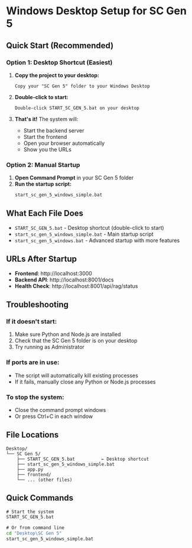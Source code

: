 # Windows Desktop Setup for SC Gen 5

## Quick Start (Recommended)

### Option 1: Desktop Shortcut (Easiest)

1. **Copy the project to your desktop:**
   ```
   Copy your "SC Gen 5" folder to your Windows Desktop
   ```

2. **Double-click to start:**
   ```
   Double-click START_SC_GEN_5.bat on your desktop
   ```

3. **That's it!** The system will:
   - Start the backend server
   - Start the frontend
   - Open your browser automatically
   - Show you the URLs

### Option 2: Manual Startup

1. **Open Command Prompt** in your SC Gen 5 folder
2. **Run the startup script:**
   ```cmd
   start_sc_gen_5_windows_simple.bat
   ```

## What Each File Does

- `START_SC_GEN_5.bat` - Desktop shortcut (double-click to start)
- `start_sc_gen_5_windows_simple.bat` - Main startup script
- `start_sc_gen_5_windows.bat` - Advanced startup with more features

## URLs After Startup

- **Frontend**: http://localhost:3000
- **Backend API**: http://localhost:8001/docs
- **Health Check**: http://localhost:8001/api/rag/status

## Troubleshooting

### If it doesn't start:
1. Make sure Python and Node.js are installed
2. Check that the SC Gen 5 folder is on your desktop
3. Try running as Administrator

### If ports are in use:
- The script will automatically kill existing processes
- If it fails, manually close any Python or Node.js processes

### To stop the system:
- Close the command prompt windows
- Or press Ctrl+C in each window

## File Locations

```
Desktop/
└── SC Gen 5/
    ├── START_SC_GEN_5.bat          ← Desktop shortcut
    ├── start_sc_gen_5_windows_simple.bat
    ├── app.py
    ├── frontend/
    └── ... (other files)
```

## Quick Commands

```cmd
# Start the system
START_SC_GEN_5.bat

# Or from command line
cd "Desktop\SC Gen 5"
start_sc_gen_5_windows_simple.bat
``` 